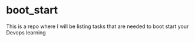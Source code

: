 # boot_start
This is a repo where I will be listing tasks that are needed to boot start your Devops learning 

